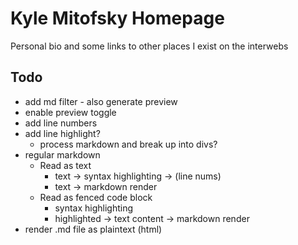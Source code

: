 # Kyle Mitofsky Homepage

Personal bio and some links to other places I exist on the interwebs


## Todo

* add md filter - also generate preview
* enable preview toggle
* add line numbers
* add line highlight?
  * process markdown and break up into divs?
* regular markdown
  * Read as text
    * text -> syntax highlighting -> (line nums)
    * text -> markdown render
  * Read as fenced code block
    * syntax highlighting
    * highlighted -> text content -> markdown render
* render .md file as plaintext (html)
